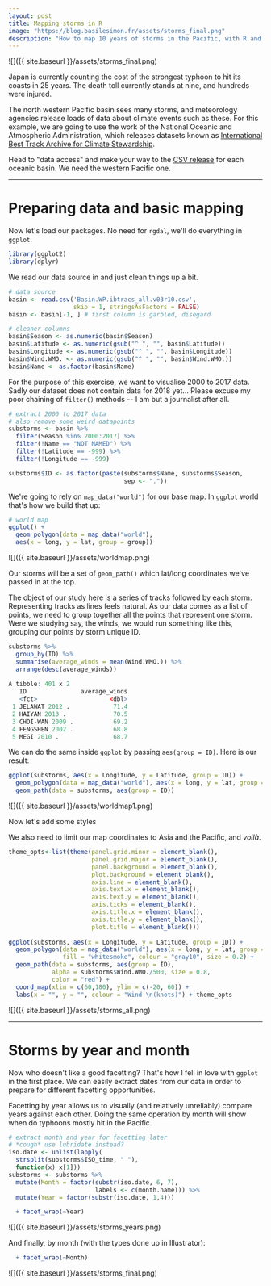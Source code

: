 ```yaml
---
layout: post
title: Mapping storms in R
image: "https://blog.basilesimon.fr/assets/storms_final.png"
description: "How to map 10 years of storms in the Pacific, with R and ggplot"
---
```


![]({{ site.baseurl }}/assets/storms_final.png)

Japan is currently counting the cost of the strongest typhoon to hit its coasts in 25 years. The death toll currently stands at nine, and hundreds were injured.

The north western Pacific basin sees many storms, and meteorology agencies release loads of data about climate events such as these. For this example, we are going to use the work of the National Oceanic and Atmospheric Administration, which releases datasets known as [International Best Track Archive for Climate Stewardship](https://www.ncdc.noaa.gov/ibtracs/).

Head to "data access" and make your way to the [CSV release](ftp://eclipse.ncdc.noaa.gov/pub/ibtracs/v03r10/all/csv/basin) for each oceanic basin. We need the western Pacific one.

---

# Preparing data and basic mapping

Now let's load our packages. No need for `rgdal`, we'll do everything in `ggplot`.

```r
library(ggplot2)
library(dplyr)
```

We read our data source in and just clean things up a bit.

```r
# data source
basin <- read.csv('Basin.WP.ibtracs_all.v03r10.csv',
                  skip = 1, stringsAsFactors = FALSE)
basin <- basin[-1, ] # first column is garbled, disegard

# cleaner columns
basin$Season <- as.numeric(basin$Season)
basin$Latitude <- as.numeric(gsub("^ ", "", basin$Latitude))
basin$Longitude <- as.numeric(gsub("^ ", "", basin$Longitude))
basin$Wind.WMO. <- as.numeric(gsub("^ ", "", basin$Wind.WMO.))
basin$Name <- as.factor(basin$Name)
```

For the purpose of this exercise, we want to visualise 2000 to 2017 data. Sadly our dataset does not contain data for 2018 yet... Please excuse my poor chaining of `filter()` methods -- I am but a journalist after all.

```r
# extract 2000 to 2017 data
# also remove some weird datapoints
substorms <- basin %>%
  filter(Season %in% 2000:2017) %>%
  filter(!Name == "NOT NAMED") %>%
  filter(!Latitude == -999) %>%
  filter(!Longitude == -999)

substorms$ID <- as.factor(paste(substorms$Name, substorms$Season, 
                                sep <- "."))
```

We're going to rely on `map_data("world")` for our base map. In `ggplot` world that's how we build that up:

```r
# world map
ggplot() +
  geom_polygon(data = map_data("world"),
  aes(x = long, y = lat, group = group))
```

![]({{ site.baseurl }}/assets/worldmap.png)

Our storms will be a set of `geom_path()` which lat/long coordinates we've passed in at the top.

The object of our study here is a series of tracks followed by each storm. Representing tracks as lines feels natural.
As our data comes as a list of points, we need to group together all the points that represent one storm. Were we studying say, the winds, we would run something like this, grouping our points by storm unique ID.

```r
substorms %>%
  group_by(ID) %>%
  summarise(average_winds = mean(Wind.WMO.)) %>% 
  arrange(desc(average_winds))
  
A tibble: 401 x 2
   ID               average_winds
   <fct>                    <dbl>
 1 JELAWAT 2012 .            71.4
 2 HAIYAN 2013 .             70.5
 3 CHOI-WAN 2009 .           69.2
 4 FENGSHEN 2002 .           68.8
 5 MEGI 2010 .               68.7
```

We can do the same inside `ggplot` by passing `aes(group = ID)`. Here is our result:

```r
ggplot(substorms, aes(x = Longitude, y = Latitude, group = ID)) + 
  geom_polygon(data = map_data("world"), aes(x = long, y = lat, group = group)) +
  geom_path(data = substorms, aes(group = ID))
```

![]({{ site.baseurl }}/assets/worldmap1.png)

Now let's add some styles

We also need to limit our map coordinates to Asia and the Pacific, and _voilà_.

```r
theme_opts<-list(theme(panel.grid.minor = element_blank(),
                       panel.grid.major = element_blank(),
                       panel.background = element_blank(),
                       plot.background = element_blank(),
                       axis.line = element_blank(),
                       axis.text.x = element_blank(),
                       axis.text.y = element_blank(),
                       axis.ticks = element_blank(),
                       axis.title.x = element_blank(),
                       axis.title.y = element_blank(),
                       plot.title = element_blank()))
                       
ggplot(substorms, aes(x = Longitude, y = Latitude, group = ID)) + 
  geom_polygon(data = map_data("world"), aes(x = long, y = lat, group = group), 
               fill = "whitesmoke", colour = "gray10", size = 0.2) +
  geom_path(data = substorms, aes(group = ID), 
            alpha = substorms$Wind.WMO./500, size = 0.8,
            color = "red") + 
  coord_map(xlim = c(60,180), ylim = c(-20, 60)) +
  labs(x = "", y = "", colour = "Wind \n(knots)") + theme_opts
```

![]({{ site.baseurl }}/assets/storms_all.png)

---

# Storms by year and month

Now who doesn't like a good facetting? That's how I fell in love with `ggplot` in the first place. We can easily extract dates from our data in order to prepare for different facetting opportunities.

Facetting by year allows us to visually (and relatively unreliably) compare years against each other. Doing the same operation by month will show when do typhoons mostly hit in the Pacific.

```r
# extract month and year for facetting later
# *cough* use lubridate instead?
iso.date <- unlist(lapply(
  strsplit(substorms$ISO_time, " "),
  function(x) x[1]))
substorms <- substorms %>%
  mutate(Month = factor(substr(iso.date, 6, 7), 
                        labels <- c(month.name))) %>%
  mutate(Year = factor(substr(iso.date, 1,4)))
```

```r
  + facet_wrap(~Year)
```

![]({{ site.baseurl }}/assets/storms_years.png)

And finally, by month (with the types done up in Illustrator): 

```r
  + facet_wrap(~Month)
```

![]({{ site.baseurl }}/assets/storms_final.png)
